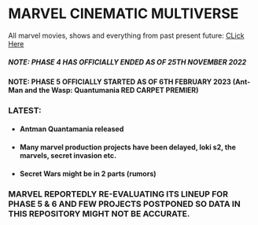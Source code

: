 # MARVEL CINEMATIC MULTIVERSE

All marvel movies, shows and everything from past present future: [CLick Here](https://github.com/gunjan1909/marvel/blob/main/MCU%20RESEARCH.md)

##### NOTE: PHASE 4 HAS OFFICIALLY ENDED AS OF 25TH NOVEMBER 2022

#### NOTE: PHASE 5 OFFICIALLY STARTED AS OF 6TH FEBRUARY 2023 (Ant-Man and the Wasp: Quantumania RED CARPET PREMIER)

### LATEST:

- #### Antman Quantamania released
- #### Many marvel production projects have been delayed, loki s2, the marvels, secret invasion etc.
- #### Secret Wars might be in 2 parts (rumors)

### MARVEL REPORTEDLY RE-EVALUATING ITS LINEUP FOR PHASE 5 & 6 AND FEW PROJECTS POSTPONED SO DATA IN THIS REPOSITORY MIGHT NOT BE ACCURATE.
